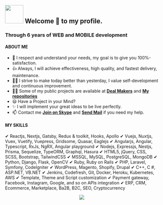 ## <img height="60" width="60" src="https://media1.tenor.com/images/3ca4190df184f2329bb9f0bd06ea0cc2/tenor.gif?itemid=10604183" /> Welcome 🎉 to my profile.

### Through 6 years of WEB and MOBILE development
#### ABOUT ME

- 🚀 I respect and understand your needs, my goal is to give you 100%-satisfaction.
- 👍 Always, I will achieve effectiveness, high quality, and fastest delivery, maintenance.
- 👨‍🎓 I strive to make today better than yesterday, I value self-development and continuous improvement.
- 👨‍💻 Some of my public projects are available at **[Deal Makers](https://github.com/deal-makers)** and **[My repositories](https://github.com/devdreamsolution?tab=repositories&q=&type=source&language=&sort=)**
- 😃 Have a Project in your Mind?
- ✨ I will implement your great ideas to be live perfectly.
- 📫 Contact me **[Join on Skype](https://join.skype.com/invite/kz16eAu91s8Y)** and **<a href="mailto:q3construction1@gmail.com">Send Mail</a>** if you need my help.

#### MY SKILLS
  ✔ Reactjs, Nextjs, Gatsby, Redux & toolkit, Hooks, Apollo
  ✔ Vuejs, Nuxtjs, Vuex, Vuetify, Vuepress, Gridsome, Quasar, Eaglejs
  ✔ Angularjs, Angular, Typescript, RxJs, NgRX, Angular playground
  ✔ Nodejs, Expressjs, Nestjs, Prisma, Sequelize, TypeORM, Graphql, Hasura
  ✔ HTML5, jQuery, CSS, SCSS, Bootstrap, TailwindCSS
  ✔ MSSQL, MySQL, PostgreSQL, MongoDB
  ✔ Python, Django, Flask, OpenCV
  ✔ Ruby, Ruby on Rails
  ✔ PHP, Laravel, Symfony, CodeIgniter
  ✔ WordPress, Magento, Shopify, Drupal
  ✔ C++, C #, ASP.NET, VB.NET
  ✔ Jenkins, Codefresh, Git, Docker, Heroku, Kubernetes, AWS
  ✔ Template, Theme and Script customization
  ✔ Payment gateway, Facebook, Instagram, Google, and so on APIs integration
  ✔ ERP, CRM, Ecommerce, Marketplace, Ba2B, B2C, SEO, Cryptocurrency

<p align="center">
    <img src="https://github-profile-trophy.vercel.app/?username=devdreamsolution&column=7&theme=onedark"/>
</p>
